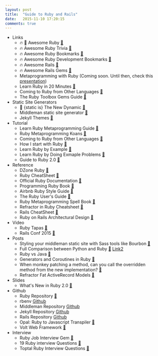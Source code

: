 ```yaml
---
layout: post
title:  "Guide to Ruby and Rails"
date:   2015-11-10 17:20:15
comments: true
---
```



- Links
    - :fire: :raised_hands: Awesome Ruby [:link:](https://github.com/markets/awesome-ruby)
    - :fire: Awesome Ruby Trivia [:link:](https://github.com/gregstallings/ruby-trivia)
    - :fire: Awesome Ruby Bookmarks [:link:](https://github.com/dreikanter/ruby-bookmarks)
    - :fire: Awesome Ruby Development Bookmarks [:link:](https://github.com/saberma/ruby-dev-bookmarks)
    - :fire: Awesome Rails [:link:](https://github.com/ekremkaraca/awesome-rails)
    - :fire: Awesome Rails Gems [:link:](https://github.com/hothero/awesome-rails-gem)
    - Metaprogramming with Ruby (Coming soon. Until then, check this [presentation](https://speakerdeck.com/mattyoho/metaprogramming-ruby))
    - Learn Ruby in 20 Minutes [:link:](https://www.ruby-lang.org/en/documentation/quickstart/)
    - Coming to Ruby from Other Languages [:link:](https://www.ruby-lang.org/en/documentation/ruby-from-other-languages/)
    - The Ruby Toolbox Gems Guide [:link:](https://www.ruby-toolbox.com)
- Static Site Generators
    - :raised_hands: {static is} The New Dynamic [:link:](http://www.thenewdynamic.org/tool/jekyll/)
    - Middleman static site generator [:link:](https://middlemanapp.com/)
    - Jekyll Themes [:link:](http://drjekyllthemes.github.io/)
- Tutorial
    - Learn Ruby Metaprogramming Guide [:link:](http://ruby-metaprogramming.rubylearning.com/)
    - Ruby Metaprogramming Koans [:link:](https://rubymonk.com/learning/books/2-metaprogramming-ruby/chapters/32-introduction-to-metaprogramming/lessons/75-being-meta)
    - Coming to Ruby from Other Languages [:link:](https://www.ruby-lang.org/en/documentation/ruby-from-other-languages/)
    - How I start with Ruby [:link:](https://howistart.org/posts/ruby/1)
    - Learn Ruby by Example [:link:](https://www.learneroo.com/modules/61/nodes/337)
    - Learn Ruby by Doing Exmaple Problems [:link:](https://www.learneroo.com/modules/61/nodes/338)
    - Guide to Ruby 2.0 [:link:](http://blog.marc-andre.ca/2013/02/23/ruby-2-by-example/)
- Reference
    - DZone Ruby [:link:](https://dzone.com/refcardz/essential-ruby) 
    - Ruby CheatSheet [:link:](http://www.cheat-sheets.org/saved-copy/RubyCheat.pdf)
    - Official Ruby Documentation [:link:](http://ruby-doc.org/)
    - Programming Ruby Book [:link:](http://docs.ruby-doc.com/docs/ProgrammingRuby/)
    - Airbnb Ruby Style Guide [:link:](https://github.com/airbnb/ruby)
    - The Ruby User's Guide [:link:](http://www.rubyist.net/~slagell/ruby/objinitialization.html)
    - Ruby Metaprogramming Spell Book [:link:](http://ducktypo.blogspot.com/2010/08/metaprogramming-spell-book.html)
    - Refractor in Ruby Cheatsheet [:link:](http://ghendry.net/refactor.html)
    - Rails CheatSheet [:link:](http://www.pragtob.info/rails-beginner-cheatsheet/)
    - Ruby on Rails Architectural Design [:link:](http://adrianmejia.com/blog/2011/08/11/ruby-on-rails-architectural-design/)
- Video
    - Ruby Tapas [:link:](http://www.rubytapas.com/episodes)
    - Rails Conf 2015 [:link:](https://www.youtube.com/watch?v=aApmOZwdPqA&list=PLE7tQUdRKcybf82pLlMnPZjAMMMV5DJsK)
- Posts
    - Styling your middleman static site with Sass tools like Bourbon [:link:](https://robots.thoughtbot.com/middleman-bourbon-walkthrough)
    - Full Comparison between Python and Ruby [:link:](http://mitsuhiko.pocoo.org/pythonruby.html) [Link2](https://www.quora.com/How-do-Python-and-Ruby-compare/answer/Fabio-Akita?share=1)
    - Ruby vs Java [:link:](http://a-developer-life.blogspot.com/2013/03/ruby-vs-java.html)
    - Generators and Coroutines in Ruby [:link:](http://blog.ontoillogical.com/blog/2014/07/21/delimited-continuations-in-ruby-part-2/)
    - When monkey patching a method, can you call the overridden method from the new implementation? [:link:](http://stackoverflow.com/questions/4470108/when-monkey-patching-a-method-can-you-call-the-overridden-method-from-the-new-i/4471202#4471202)
    - Refractor Fat ActiveRecord Models [:link:](http://blog.codeclimate.com/blog/2012/10/17/7-ways-to-decompose-fat-activerecord-models/)
- Slides
    - What's New in Ruby 2.0 [:floppy_disk:](https://speakerdeck.com/geeforr/whats-new-in-ruby-2-dot-0)
- Github
    - Ruby Repository [:link:](https://github.com/ruby/ruby)
    - rbenv [Github](https://github.com/sstephenson/rbenv)
    - Middleman Repository [Github](https://github.com/middleman/middleman)
    - Jekyll Repository [Github](https://github.com/jekyll/jekyll)
    - Rails Repository [Github](https://github.com/rails/rails)
    - Opal: Ruby to Javascript Transpiler [:link:](https://github.com/opal/opal)
    - Volt Web Framework [:link:](https://github.com/voltrb/volt/)
- Interview
    - Ruby Job Interview Gem [:link:](http://ruby-jokes.github.io/job_interview/)
    - 19 Ruby interview Questions [:link:](http://www.skilledup.com/articles/ruby-on-rails-interview-questions-answers)
    - Toptal Ruby Interview Questions [:link:](http://www.toptal.com/ruby/interview-questions)
